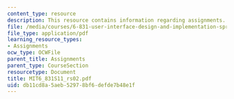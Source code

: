 ```yaml
---
content_type: resource
description: This resource contains information regarding assignments.
file: /media/courses/6-831-user-interface-design-and-implementation-spring-2011/db11cd8a5aeb52978bf6defde7b48e1f_MIT6_831S11_rs02.pdf
file_type: application/pdf
learning_resource_types:
- Assignments
ocw_type: OCWFile
parent_title: Assignments
parent_type: CourseSection
resourcetype: Document
title: MIT6_831S11_rs02.pdf
uid: db11cd8a-5aeb-5297-8bf6-defde7b48e1f
---
```

